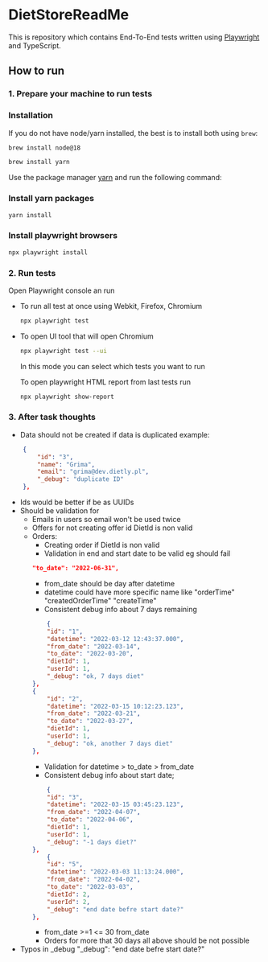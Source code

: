 # DietStoreReadMe

This is repository which contains End-To-End tests written using [Playwright](https://playwright.dev/docs/intro) and TypeScript.

## How to run

### 1. Prepare your machine to run tests

### Installation

If you do not have node/yarn installed, the best is to install both using `brew`:

```bash
brew install node@18
```

```bash
brew install yarn
```

Use the package manager [yarn](https://yarnpkg.com/) and run the following command:

### Install yarn packages

```bash
yarn install
```

### Install playwright browsers

```bash
npx playwright install
```

### 2. Run tests

Open Playwright console an run

- To run all test at once using Webkit, Firefox, Chromium

  ```bash
  npx playwright test
  ```

- To open UI tool that will open Chromium

  ```bash
  npx playwright test --ui
  ```

  In this mode you can select which tests you want to run

  To open playwright HTML report from last tests run

  ```bash
  npx playwright show-report
  ```
### 3. After task thoughts

- Data should not be created if data is duplicated example:

```json
    {
        "id": "3",
        "name": "Grima",
        "email": "grima@dev.dietly.pl",
        "_debug": "duplicate ID"
    },
```
- Ids would be better if be as UUIDs
- Should be validation for 
  - Emails in users so email won't be used twice
  - Offers for not creating offer id DietId is non valid
  - Orders:
    - Creating order if DietId is non valid
    - Validation in end and start date to be valid eg should fail
    ```json
    "to_date": "2022-06-31",
    ```
    - from_date should be day after datetime
    - datetime could have more specific name like "orderTime" "createdOrderTime" "createTime"
    - Consistent debug info about 7 days remaining 
    ```json
        {
        "id": "1",
        "datetime": "2022-03-12 12:43:37.000",
        "from_date": "2022-03-14",
        "to_date": "2022-03-20",
        "dietId": 1,
        "userId": 1,
        "_debug": "ok, 7 days diet"
    },
    {
        "id": "2",
        "datetime": "2022-03-15 10:12:23.123",
        "from_date": "2022-03-21",
        "to_date": "2022-03-27",
        "dietId": 1,
        "userId": 1,
        "_debug": "ok, another 7 days diet"
    },
    ```
    - Validation for datetime > to_date > from_date
    - Consistent debug info about start date;
    ```json
        {
        "id": "3",
        "datetime": "2022-03-15 03:45:23.123",
        "from_date": "2022-04-07",
        "to_date": "2022-04-06",
        "dietId": 1,
        "userId": 1,
        "_debug": "-1 days diet?"
    },
        {
        "id": "5",
        "datetime": "2022-03-03 11:13:24.000",
        "from_date": "2022-04-02",
        "to_date": "2022-03-03",
        "dietId": 2,
        "userId": 2,
        "_debug": "end date befre start date?"
    },
    ```
    - from_date >=1 <= 30 from_date
    - Orders for more that 30 days
    all above should be not possible 
- Typos in _debug "_debug": "end date befre start date?"